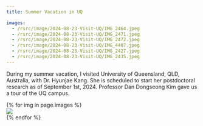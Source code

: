 ```yaml
---
title: Summer Vacation in UQ

images:
  - /rsrc/image/2024-08-23-Visit-UQ/IMG_2464.jpeg 
  - /rsrc/image/2024-08-23-Visit-UQ/IMG_2471.jpeg 
  - /rsrc/image/2024-08-23-Visit-UQ/IMG_2472.jpeg
  - /rsrc/image/2024-08-23-Visit-UQ/IMG_4407.jpeg
  - /rsrc/image/2024-08-23-Visit-UQ/IMG_2427.jpeg
  - /rsrc/image/2024-08-23-Visit-UQ/IMG_2435.jpeg
---
```


During my summer vacation, I visited University of Queensland, QLD, Australia, with Dr. Hyunjae Kang. She is scheduled to start her postdoctoral research as of September 1st, 2024. Professor Dan Dongseong Kim gave us a tour of the UQ campus.

<!--more-->

<div class="card-columns">
    {% for img in page.images %}
    <div class="card" data-toggle="modal" data-target="#exampleModal" data-img="{{ img }}">
        <img class="card-img-top" src="{{ img }}" />
    </div>
    {% endfor %}
</div>

<div class="modal fade" id="exampleModal">
  <div class="modal-dialog modal-lg modal-dialog-centered">
    <div class="modal-content">
      <div class="modal-body">
        <img class="modal-img w-100" />
      </div>
    </div>
  </div>
</div>

<script type="text/javascript">
  $(document).ready(function() {
    $('#exampleModal').on('show.bs.modal', function (event) {
      var button = $(event.relatedTarget)
      var img = button.data('img')
      var modal = $(this)
      modal.find('.modal-img').attr('src', img)
    })
  })
</script>